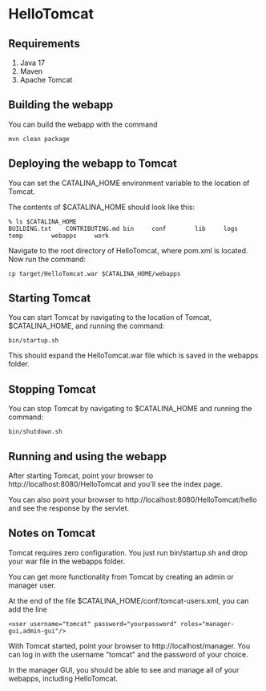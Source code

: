 # HelloTomcat

## Requirements
1. Java 17
2. Maven
3. Apache Tomcat

## Building the webapp
You can build the webapp with the command

    mvn clean package

## Deploying the webapp to Tomcat
You can set the CATALINA_HOME environment variable to the location of Tomcat. 

The contents of $CATALINA_HOME should look like this:

    % ls $CATALINA_HOME
    BUILDING.txt	CONTRIBUTING.md	bin		conf		lib		logs		temp		webapps		work

Navigate to the root directory of HelloTomcat, where pom.xml is located. Now run the command:

    cp target/HelloTomcat.war $CATALINA_HOME/webapps

## Starting Tomcat
You can start Tomcat by navigating to the location of Tomcat, $CATALINA_HOME, and running the command:

    bin/startup.sh

This should expand the HelloTomcat.war file which is saved in the webapps folder.

## Stopping Tomcat
You can stop Tomcat by navigating to $CATALINA_HOME and running the command:

    bin/shutdown.sh

## Running and using the webapp
After starting Tomcat, point your browser to http://localhost:8080/HelloTomcat and you'll see the index page. 

You can also point your browser to http://localhost:8080/HelloTomcat/hello and see the response by the servlet.

## Notes on Tomcat
Tomcat requires zero configuration. You just run bin/startup.sh and drop your war file in the webapps folder. 

You can get more functionality from Tomcat by creating an admin or manager user. 

At the end of the file $CATALINA_HOME/conf/tomcat-users.xml, you can add the line

    <user username="tomcat" password="yourpassword" roles="manager-gui,admin-gui"/>

With Tomcat started, point your browser to http://localhost/manager. You can log in with the username "tomcat" and the password of your choice.

In the manager GUI, you should be able to see and manage all of your webapps, including HelloTomcat.
